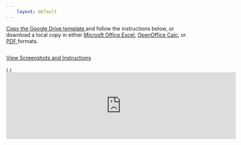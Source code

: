 ```yaml
---
    layout: default
---
```

<p>
  <a href="https://drive.google.com/previewtemplate?id=0AuVJw958eZnndGZkTk1weFJzREEtdGo0LUdlLWQ3c2c&mode=public#">
    Copy the Google Drive template
  </a>
  and follow the instructions below, or download a local copy in either
  <a href="https://docs.google.com/spreadsheet/fm?id=tfdNMpxRsDA-tj4-Ge-d7sg.05579237634458261565.6223637013498307438&fmcmd=420">
    Microsft Office Excel</a>,
  <a href="https://docs.google.com/spreadsheet/fm?id=tfdNMpxRsDA-tj4-Ge-d7sg.05579237634458261565.6223637013498307438&fmcmd=13">
    OpenOffice Calc</a>, or
  <a href="https://docs.google.com/spreadsheet/fm?id=tfdNMpxRsDA-tj4-Ge-d7sg.05579237634458261565.6223637013498307438&fmcmd=12&size=0&fzr=true&portrait=true&fitw=true&locale=en_US&gridlines=true&printtitle=true&sheetnames=true&pagenum=CENTER">
    PDF
  </a>
  formats.
</p>
<div class="row-fluid">
<div id="myCarousel" class="carousel slide" style="max-width:800px">
  <div class="carousel-inner" data-bind="foreach: photos">
    <div class="item active">
	  <!-- An inital image is used even though it will be replaced by the ko binding in case a visitor does not have js enabled -->
      <img data-bind="attr: { src: url }" alt=""
	    src="http://lh5.ggpht.com/-xU2pWJZygAw/UOJh2aTltXI/AAAAAAAAE9A/uPBieTV1R5A/s800/Screenshot_2012-12-31-21-37-21.png">
      <div class="carousel-caption">
        <p data-bind="text: caption">
		  <!-- Here's a link to the full album in case visitor disabled js. -->
		  <a href="https://plus.google.com/photos/106258285517412659099/albums/5828327848470063681">View Screenshots and Instructions</a>
		</p>
      </div>
    </div>
  </div>
  <a class="left carousel-control" href="#myCarousel" data-slide="prev">&lsaquo;</a>
  <a class="right carousel-control" href="#myCarousel" data-slide="next">&rsaquo;</a>
</div>
</div>

<iframe width="620" height="180" frameborder="0" scrolling="no" marginheight="0" marginwidth="0" src="https://drive.google.com/embeddedtemplate?id=0AuVJw958eZnndGZkTk1weFJzREEtdGo0LUdlLWQ3c2c" style="margin:0 auto"> </iframe>
<script src="//ajax.aspnetcdn.com/ajax/knockout/knockout-2.2.1.js"> </script>
<script>
// stupid Array::map polyfill
if(!Array.prototype.map) Array.prototype.map = function(fn) { return jQuery.map(this, fn); };

function Photo(url, caption){
  this.url = ko.observable(url);
  this.caption = caption;
}

function PicasaWebAlbum(userid, albumid){
  var self = this,
      query_string = "?alt=json&kind=photo&hl=en_US&callback=?";

  self.photos = ko.observableArray([]);
  self.url = ['http://picasaweb.google.com/data/feed/base/user', userid, 'albumid', albumid + query_string].join('/');

  $.getJSON(self.url, function(data){
	self.photos(data.feed.entry.map(function(v,k){
	  // Since the large image size is not listed in the feed, the string replace is used.
	  return new Photo(v.media$group.media$thumbnail[0].url.replace('/s72/','/s800/'), v.title.$t);
	}));
    $('.carousel-inner .item:first').addClass('active'); // Make sure that the first photo is '.active'
    $('.carousel').carousel({interval:false}); // For an instructional site like this one, auto-pagination is a bad idea.
  });
}

var album = new PicasaWebAlbum("106258285517412659099", "5828327848470063681");
// The `.active` class needs to be removed from the template so that not all photos are marked as such.
$('.carousel-inner .item').removeClass('active');
ko.applyBindings(album);
console.log(album);
</script>
